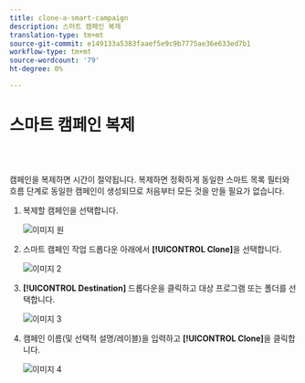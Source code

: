 ```yaml
---
title: clone-a-smart-campaign
description: 스마트 캠페인 복제
translation-type: tm+mt
source-git-commit: e149133a5383faaef5e9c9b7775ae36e633ed7b1
workflow-type: tm+mt
source-wordcount: '79'
ht-degree: 0%

---
```



# 스마트 캠페인 복제

<br> 

캠페인을 복제하면 시간이 절약됩니다. 복제하면 정확하게 동일한 스마트 목록 필터와 흐름 단계로 동일한 캠페인이 생성되므로 처음부터 모든 것을 만들 필요가 없습니다.

1. 복제할 캠페인을 선택합니다.

   ![이미지 원](/help/sky/assets/smart-campaigns/clone-a-smart-campaign/clone-a-smart-campaign-1.png)

1. 스마트 캠페인 작업 드롭다운 아래에서 **[!UICONTROL Clone]**&#x200B;을 선택합니다.

   ![이미지 2](/help/sky/assets/smart-campaigns/clone-a-smart-campaign/clone-a-smart-campaign-2.png)

1. **[!UICONTROL Destination]** 드롭다운을 클릭하고 대상 프로그램 또는 폴더를 선택합니다.

   ![이미지 3](/help/sky/assets/smart-campaigns/clone-a-smart-campaign/clone-a-smart-campaign-3.png)

1. 캠페인 이름(및 선택적 설명/레이블)을 입력하고 **[!UICONTROL Clone]**&#x200B;을 클릭합니다.

   ![이미지 4](/help/sky/assets/smart-campaigns/clone-a-smart-campaign/clone-a-smart-campaign-4.png)
